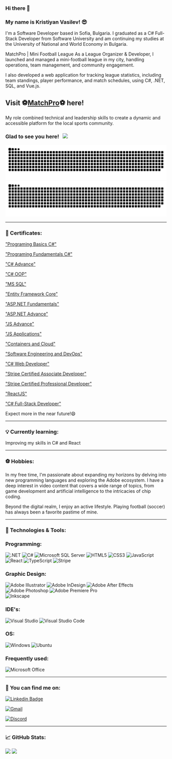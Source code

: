 ### Hi there 👋
### My name is Kristiyan Vasilev! 😎
I'm a Software Developer based in Sofia, Bulgaria. I graduated as a C# Full-Stack Developer from Software University and am continuing my studies at the University of National and World Economy in Bulgaria.

MatchPro | Mini Football League
As a League Organizer & Developer, I launched and managed a mini-football league in my city, handling operations, team management, and community engagement.

I also developed a web application for tracking league statistics, including team standings, player performance, and match schedules, using C#, .NET, SQL, and Vue.js.

## Visit ⚽[MatchPro](https://matchpro.info)⚽ here!

My role combined technical and leadership skills to create a dynamic and accessible platform for the local sports community.
### Glad to see you here! &nbsp; ![](https://visitor-badge.glitch.me/badge?page_id=KristyanVasilev)

![GitHub Snake Light](https://raw.githubusercontent.com/vassdeniss/vassdeniss/output/github-contribution-grid-snake.svg#gh-light-mode-only)
![GitHub Snake dark](https://raw.githubusercontent.com/vassdeniss/vassdeniss/output/github-contribution-grid-snake-dark.svg#gh-dark-mode-only)
____________________________________________________________________________________________________
### 📜 Certificates:
["Programing Basics C#"](https://softuni.bg/certificates/details/112169/98f78cb0)

["Programing Fundamentals C#"](https://softuni.bg/certificates/details/119981/e3af1434)

["C# Advance"](https://softuni.bg/certificates/details/123675/d6b1b69b)

["C# OOP"](https://softuni.bg/certificates/details/131006/cfd642fd)

["MS SQL"](https://softuni.bg/certificates/details/134972/a98eeda3)

["Entity Framework Core"](https://softuni.bg/certificates/details/138418/9bd08f03)

["ASP.NET Fundamentals"](https://softuni.bg/certificates/details/146514/f33c8f8b)

["ASP.NET Advance"](https://softuni.bg/certificates/details/152273/8809ccec)

["JS Advance"](https://softuni.bg/certificates/details/160149/868658e0)

["JS Applications"](https://softuni.bg/certificates/details/167802/6431dfd4)

["Containers and Cloud"](https://softuni.bg/certificates/details/174428/f011016b)

["Software Engineering and DevOps"](https://softuni.bg/certificates/details/183268/182e1ebd)

["C# Web Developer"](https://softuni.bg/certificates/details/183345/e8797985)

["Stripe Certified Associate Developer"](https://stripecertifications.credential.net/a4e6e2f1-7ba0-4132-a7cd-39a55f7dd2f1)

["Stripe Certified Professional Developer"](https://stripecertifications.credential.net/8ee0fe07-8ce8-4f7d-bbbc-236261b96e83#gs.5uxx1k)

["ReactJS"](https://softuni.bg/certificates/details/197763/72de0902)

["C# Full-Stack Developer"](https://softuni.bg/certificates/details/198310/1bba3eee)

Еxpect more in the near future!😄
____________________________________________________________________________________________________
### 💡 Currently learning:

Improving my skills in C# and React
____________________________________________________________________________________________________
### ⚽ Hobbies:
In my free time, I'm passionate about expanding my horizons by delving into new programming languages and exploring the Adobe ecosystem. I have a deep interest in video content that covers a wide range of topics, from game development and artificial intelligence to the intricacies of chip coding.

Beyond the digital realm, I enjoy an active lifestyle. Playing football (soccer) has always been a favorite pastime of mine.
_____________________________________________________________________________________________________
### 🔧 Technologies & Tools:
### Programming:
![.NET](https://img.shields.io/badge/.NET-512BD4?style=for-the-badge&logo=dotnet&logoColor=white)
![C#](https://img.shields.io/badge/c%23-%23239120.svg?style=for-the-badge&logo=c-sharp&logoColor=white)
![Microsoft SQL Server](https://img.shields.io/badge/Microsoft%20SQL%20Server-CC2927?style=for-the-badge&logo=microsoft%20sql%20server&logoColor=white)
![HTML5](https://img.shields.io/badge/html5-%23E34F26.svg?style=for-the-badge&logo=html5&logoColor=white)
![CSS3](https://img.shields.io/badge/css3-%231572B6.svg?style=for-the-badge&logo=css3&logoColor=white)
![JavaScript](https://img.shields.io/badge/javascript-%23323330.svg?style=for-the-badge&logo=javascript&logoColor=%23F7DF1E)
![React](https://img.shields.io/badge/react-%23FFA500.svg?style=for-the-badge&logo=react&logoColor=%23323330)
![TypeScript](https://img.shields.io/badge/typescript-%231572B6.svg?style=for-the-badge&logo=typescript&logoColor=%23ADD8E6)
![Stripe](https://img.shields.io/badge/stripe-%230069E3.svg?style=for-the-badge&logo=stripe&logoColor=white)

### Graphic Design:
  ![Adobe Illustrator](https://img.shields.io/badge/adobeillustrator-%23FF9A00.svg?style=for-the-badge&logo=adobeillustrator&logoColor=white)
  ![Adobe InDesign](https://img.shields.io/badge/Adobe%20InDesign-49021F?style=for-the-badge&logo=adobeindesign&logoColor=white)
  ![Adobe After Effects](https://img.shields.io/badge/Adobe%20After%20Effects-9999FF.svg?style=for-the-badge&logo=Adobe%20After%20Effects&logoColor=white)
  ![Adobe Photoshop](https://img.shields.io/badge/adobephotoshop-%2331A8FF.svg?style=for-the-badge&logo=adobephotoshop&logoColor=white)
  ![Adobe Premiere Pro](https://img.shields.io/badge/Adobe%20Premiere%20Pro-9999FF.svg?style=for-the-badge&logo=Adobe%20Premiere%20Pro&logoColor=white)  
  ![Inkscape](https://img.shields.io/badge/Inkscape-e0e0e0?style=for-the-badge&logo=inkscape&logoColor=080A13)

### IDE's:
  ![Visual Studio](https://img.shields.io/badge/Visual%20Studio-5C2D91.svg?style=for-the-badge&logo=visual-studio&logoColor=white)
  ![Visual Studio Code](https://img.shields.io/badge/Visual%20Studio%20Code-0078d7.svg?style=for-the-badge&logo=visual-studio-code&logoColor=white)
  
### OS:
  ![Windows](https://img.shields.io/badge/Windows-0078D6?style=for-the-badge&logo=windows&logoColor=white)
  ![Ubuntu](https://img.shields.io/badge/Ubuntu-E95420?style=for-the-badge&logo=ubuntu&logoColor=white)
  
### Frequently used:
  ![Microsoft Office](https://img.shields.io/badge/Microsoft_Office-D83B01?style=for-the-badge&logo=microsoft-office&logoColor=white)
_____________________________________________________________________________________________________
### 💬 You can find me on:

[![Linkedin Badge](https://img.shields.io/badge/-LinkedIn-0e76a8?style=for-the-badge&logo=Linkedin&logoColor=white)](https://www.linkedin.com/in/kristiyan-vasilev-754ba221a/)

[![Gmail](https://img.shields.io/badge/Gmail-D14836?style=for-the-badge&logo=gmail&logoColor=white)](mailto:kristiyanvasilev02@gmail.com)

[![Discord](https://img.shields.io/badge/Discord-%237289DA?style=for-the-badge&logo=discord&logoColor=white)](https://discord.com/users/kriskata#1376)

_____________________________________________________________________________________________________
### 📈 GitHub Stats:
<img align="center" src="https://github-readme-stats.vercel.app/api?username=KristyanVasilev&theme=gotham"/> <img align="center" src="https://github-readme-stats.vercel.app/api/top-langs/?username=KristyanVasilev&theme=gotham" />
